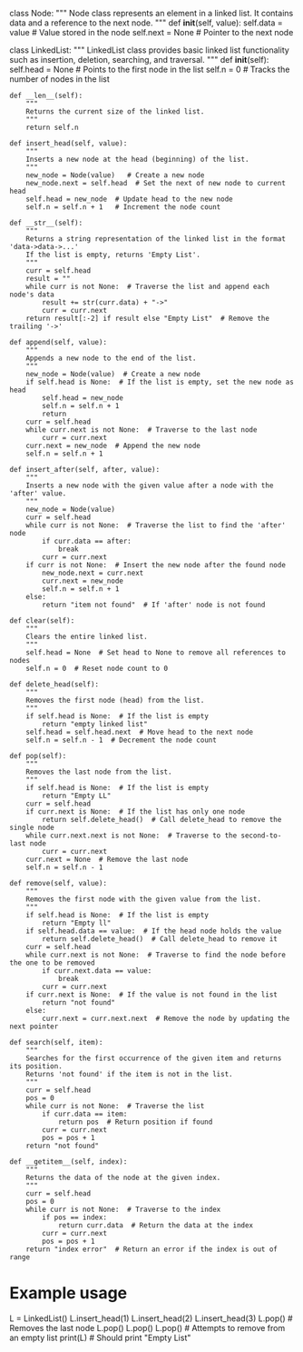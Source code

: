 class Node:
    """
    Node class represents an element in a linked list.
    It contains data and a reference to the next node.
    """
    def __init__(self, value):
        self.data = value  # Value stored in the node
        self.next = None   # Pointer to the next node


class LinkedList:
    """
    LinkedList class provides basic linked list functionality such as insertion, 
    deletion, searching, and traversal.
    """
    def __init__(self):
        self.head = None  # Points to the first node in the list
        self.n = 0        # Tracks the number of nodes in the list

    def __len__(self):
        """
        Returns the current size of the linked list.
        """
        return self.n

    def insert_head(self, value):
        """
        Inserts a new node at the head (beginning) of the list.
        """
        new_node = Node(value)   # Create a new node
        new_node.next = self.head  # Set the next of new node to current head
        self.head = new_node  # Update head to the new node
        self.n = self.n + 1   # Increment the node count

    def __str__(self):
        """
        Returns a string representation of the linked list in the format 'data->data->...'
        If the list is empty, returns 'Empty List'.
        """
        curr = self.head
        result = ""
        while curr is not None:  # Traverse the list and append each node's data
            result += str(curr.data) + "->"
            curr = curr.next
        return result[:-2] if result else "Empty List"  # Remove the trailing '->'

    def append(self, value):
        """
        Appends a new node to the end of the list.
        """
        new_node = Node(value)  # Create a new node
        if self.head is None:  # If the list is empty, set the new node as head
            self.head = new_node
            self.n = self.n + 1
            return
        curr = self.head
        while curr.next is not None:  # Traverse to the last node
            curr = curr.next
        curr.next = new_node  # Append the new node
        self.n = self.n + 1

    def insert_after(self, after, value):
        """
        Inserts a new node with the given value after a node with the 'after' value.
        """
        new_node = Node(value)
        curr = self.head
        while curr is not None:  # Traverse the list to find the 'after' node
            if curr.data == after:
                break
            curr = curr.next
        if curr is not None:  # Insert the new node after the found node
            new_node.next = curr.next
            curr.next = new_node
            self.n = self.n + 1
        else:
            return "item not found"  # If 'after' node is not found

    def clear(self):
        """
        Clears the entire linked list.
        """
        self.head = None  # Set head to None to remove all references to nodes
        self.n = 0  # Reset node count to 0

    def delete_head(self):
        """
        Removes the first node (head) from the list.
        """
        if self.head is None:  # If the list is empty
            return "empty linked list"
        self.head = self.head.next  # Move head to the next node
        self.n = self.n - 1  # Decrement the node count

    def pop(self):
        """
        Removes the last node from the list.
        """
        if self.head is None:  # If the list is empty
            return "Empty LL"
        curr = self.head
        if curr.next is None:  # If the list has only one node
            return self.delete_head()  # Call delete_head to remove the single node
        while curr.next.next is not None:  # Traverse to the second-to-last node
            curr = curr.next
        curr.next = None  # Remove the last node
        self.n = self.n - 1

    def remove(self, value):
        """
        Removes the first node with the given value from the list.
        """
        if self.head is None:  # If the list is empty
            return "Empty ll"
        if self.head.data == value:  # If the head node holds the value
            return self.delete_head()  # Call delete_head to remove it
        curr = self.head
        while curr.next is not None:  # Traverse to find the node before the one to be removed
            if curr.next.data == value:
                break
            curr = curr.next
        if curr.next is None:  # If the value is not found in the list
            return "not found"
        else:
            curr.next = curr.next.next  # Remove the node by updating the next pointer

    def search(self, item):
        """
        Searches for the first occurrence of the given item and returns its position.
        Returns 'not found' if the item is not in the list.
        """
        curr = self.head
        pos = 0
        while curr is not None:  # Traverse the list
            if curr.data == item:
                return pos  # Return position if found
            curr = curr.next
            pos = pos + 1
        return "not found"

    def __getitem__(self, index):
        """
        Returns the data of the node at the given index.
        """
        curr = self.head
        pos = 0
        while curr is not None:  # Traverse to the index
            if pos == index:
                return curr.data  # Return the data at the index
            curr = curr.next
            pos = pos + 1
        return "index error"  # Return an error if the index is out of range


# Example usage
L = LinkedList()
L.insert_head(1)
L.insert_head(2)
L.insert_head(3)
L.pop()  # Removes the last node
L.pop()
L.pop()
L.pop()  # Attempts to remove from an empty list
print(L)  # Should print "Empty List"
